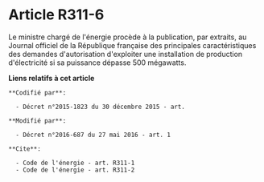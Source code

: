 # Article R311-6

Le ministre chargé de l'énergie procède à la publication, par extraits, au Journal officiel de la République française des
principales caractéristiques des demandes d'autorisation d'exploiter une installation de production d'électricité si sa
puissance dépasse 500 mégawatts.

**Liens relatifs à cet article**

	**Codifié par**:

	  - Décret n°2015-1823 du 30 décembre 2015 - art.

	**Modifié par**:

	  - Décret n°2016-687 du 27 mai 2016 - art. 1

	**Cite**:

	  - Code de l'énergie - art. R311-1
	  - Code de l'énergie - art. R311-2
